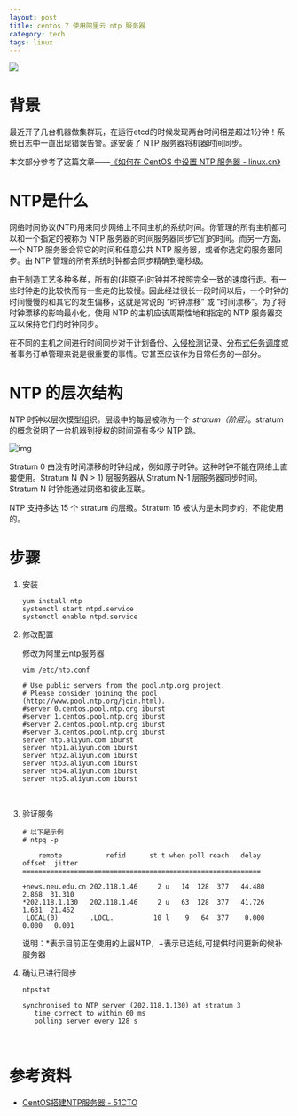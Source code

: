 ```yaml
---
layout: post
title: centos 7 使用阿里云 ntp 服务器
category: tech
tags: linux
---
```

![](https://cdn.kelu.org/blog/tags/linux.jpg)

# 背景

最近开了几台机器做集群玩，在运行etcd的时候发现两台时间相差超过1分钟！系统日志中一直出现错误告警。遂安装了 NTP 服务器将机器时间同步。

本文部分参考了这篇文章——[《如何在 CentOS 中设置 NTP 服务器 - linux.cn》](https://linux.cn/article-5581-1.html)

# NTP是什么

网络时间协议(NTP)用来同步网络上不同主机的系统时间。你管理的所有主机都可以和一个指定的被称为 NTP 服务器的时间服务器同步它们的时间。而另一方面，一个 NTP 服务器会将它的时间和任意公共 NTP 服务器，或者你选定的服务器同步。由 NTP 管理的所有系统时钟都会同步精确到毫秒级。

由于制造工艺多种多样，所有的(非原子)时钟并不按照完全一致的速度行走。有一些时钟走的比较快而有一些走的比较慢。因此经过很长一段时间以后，一个时钟的时间慢慢的和其它的发生偏移，这就是常说的 “时钟漂移” 或 “时间漂移”。为了将时钟漂移的影响最小化，使用 NTP 的主机应该周期性地和指定的 NTP 服务器交互以保持它们的时钟同步。

在不同的主机之间进行时间同步对于计划备份、[入侵检测](http://xmodulo.com/how-to-compile-and-install-snort-from-source-code-on-ubuntu.html)记录、[分布式任务调度](http://xmodulo.com/how-to-install-hdfs-and-hadoop-using.html)或者事务订单管理来说是很重要的事情。它甚至应该作为日常任务的一部分。

# NTP 的层次结构

NTP 时钟以层次模型组织。层级中的每层被称为一个 *stratum（阶层）*。stratum 的概念说明了一台机器到授权的时间源有多少 NTP 跳。

![img](https://cdn.kelu.org/blog/2018/12/214034n7w7j89jy87hiz9j.jpg)

Stratum 0 由没有时间漂移的时钟组成，例如原子时钟。这种时钟不能在网络上直接使用。Stratum N (N > 1) 层服务器从 Stratum N-1 层服务器同步时间。Stratum N 时钟能通过网络和彼此互联。

NTP 支持多达 15 个 stratum 的层级。Stratum 16 被认为是未同步的，不能使用的。

# 步骤

1. 安装

   ```
   yum install ntp
   systemctl start ntpd.service
   systemctl enable ntpd.service
   ```

2. 修改配置

   修改为阿里云ntp服务器

   ```
   vim /etc/ntp.conf

   # Use public servers from the pool.ntp.org project.
   # Please consider joining the pool (http://www.pool.ntp.org/join.html).
   #server 0.centos.pool.ntp.org iburst
   #server 1.centos.pool.ntp.org iburst
   #server 2.centos.pool.ntp.org iburst
   #server 3.centos.pool.ntp.org iburst
   server ntp.aliyun.com iburst
   server ntp1.aliyun.com iburst
   server ntp2.aliyun.com iburst
   server ntp3.aliyun.com iburst
   server ntp4.aliyun.com iburst
   server ntp5.aliyun.com iburst
   ```

   ​

3. 验证服务

   ```
   # 以下是示例
   # ntpq -p

       remote           refid      st t when poll reach   delay   offset  jitter
   ============================================================

   +news.neu.edu.cn 202.118.1.46     2 u   14  128  377   44.480    2.868  31.310
   *202.118.1.130   202.118.1.46     2 u   63  128  377   41.726    1.631  21.462
    LOCAL(0)        .LOCL.          10 l    9   64  377    0.000    0.000   0.001
   ```

   说明：*表示目前正在使用的上层NTP，+表示已连线,可提供时间更新的候补服务器

4. 确认已进行同步

   ```
   ntpstat

   synchronised to NTP server (202.118.1.130) at stratum 3
      time correct to within 60 ms
      polling server every 128 s
   ```

   ​

# 参考资料

* [CentOS搭建NTP服务器 - 51CTO](http://blog.51cto.com/msiyuetian/1712561)

